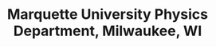 ---
title: "Marquette University Physics Department, Milwaukee, WI"
project_id: 
conference_id: ""
presenters:
   - peter_bandettini
summary: "<p>Marquette University Physics Department, Milwaukee, WI</p>"
file: /assets/presentations/T165.ppt
filename: T165.ppt
layout: presentation
---
